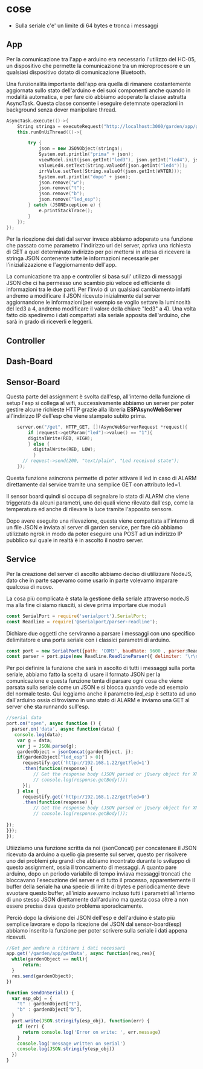 # cose

- Sulla seriale c'e' un limite di 64 bytes e tronca i messaggi

## App
Per la comunicazione tra l'app e arduino era necessario l'utilizzo del HC-05, un dispositivo che permette la comunicazione tra un microprocesore
e un qualsiasi dispositivo dotato di comunicazione Bluetooth.

Una funzionalità importante dell'app era quella di rimanere costantemente aggiornata sullo stato dell'arduino e dei suoi componenti anche quando in 
modalità automatica, e per fare ciò abbiamo adoperato la classe astratta AsyncTask.
Questa classe consente i eseguire detemnate operazioni in background senza dover manipolare thread.

```cpp
AsyncTask.execute(()->{
    String stringa = executeRequest("http://localhost:3000/garden/app/getData", "");
    this.runOnUiThread(()->{

        try {
            json = new JSONObject(stringa);
            System.out.println("prima" + json);
            viewModel.init(json.getInt("led3"), json.getInt("led4"), json.getInt(WATER));valueLed3.setText(String.valueOf(json.getInt("led3")));
            valueLed4.setText(String.valueOf(json.getInt("led4")));
            irrValue.setText(String.valueOf(json.getInt(WATER)));
            System.out.println("dopo" + json);
            json.remove("w");
            json.remove("t");
            json.remove("b");
            json.remove("led_esp");
        } catch (JSONException e) {
            e.printStackTrace();
        }
    });
});
```

Per la ricezione dei dati dal server invece abbiamo adoperato una funzione che passato come parametro l'indirizzo url del server, apriva una richiesta
di GET a quel determinato indirizzo per poi mettersi in attesa di ricevere la stringa JSON contenente tutte le informazioni necessarie per l'inizializzazione 
e l'aggiornamento dell'app.

La comunicazione tra app e controller si basa sull' utilizzo di messaggi JSON che ci ha permesso uno scambio più veloce ed efficiente di informazioni tra
le due parti.
Per l'invio di un qualsiasi cambiamento infatti andremo a modificare il JSON ricevuto inizialmente dal server aggiornandone le informazioni(per esempio 
se voglio settare la luminosità del led3 a 4, andremo modificare il valore della chiave "led3" a 4).
Una volta fatto ciò spediremo i dati compattati alla seriale apposita dell'arduino, che sarà in grado di riceverli e leggerli.

## Controller

## Dash-Board

## Sensor-Board

Questa parte del assignment è svolta dall'esp, all'interno della funzione di setup l'esp si collega al wifi, successivamente abbiamo un server
per poter gestire alcune richieste HTTP grazie alla libreria **ESPAsyncWebServer** all'indirizzo IP dell'esp che viene stampato subito prima.

```cpp
    server.on("/get", HTTP_GET, [](AsyncWebServerRequest *request){
        if (request->getParam("led")->value() == "1"){
        digitalWrite(RED, HIGH);
        } else {
          digitalWrite(RED, LOW);
          }
      // request->send(200, "text/plain", "Led received state");
    });
```

Questa funzione asincrona permette di poter attivare il led in caso di ALARM direttamente dal service tramite una semplice GET con attributo led=1.

Il sensor board quindi si occupa di segnalare lo stato di ALARM che viene triggerato da alcuni parametri, uno dei quali viene rilevato dall'esp, come
la temperatura ed anche di rilevare la luce tramite l'apposito sensore.

Dopo avere eseguito una rilevazione, questa viene compattata all'interno di un file JSON e inviata al server di garden service, per fare ciò abbiamo
utilizzato ngrok in modo da poter eseguire una POST ad un indirizzo IP pubblico sul quale in realtà è in ascolto il nostro server.

## Service

Per la creazione del server di ascolto abbiamo deciso di utilizzare NodeJS, dato che in parte sapevamo come usarlo in parte volevamo imparare qualcosa
di nuovo.

La cosa più complicata è stata la gestione della seriale attraverso nodeJS ma alla fine ci siamo riusciti, si deve prima importare due moduli

```js
const SerialPort = require('serialport').SerialPort;
const Readline = require('@serialport/parser-readline');
```

Dichiare due oggetti che serviranno a parsare i messaggi con uno specifico delimitatore e una porta seriale con i classici parametri di arduino.

```js
const port = new SerialPort({path: 'COM3', baudRate: 9600 , parser:Readline});
const parser = port.pipe(new Readline.ReadlineParser({ delimiter: '\r\n' }))
```

Per poi definire la funzione che sarà in ascolto di tutti i messaggi sulla porta seriale, abbiamo fatto la scelta di usare il formato JSON per la comunicazione e questa funzione tenta di parsare ogni cosa che viene parsata sulla seriale come un JSON e si blocca quando vede ad esempio del
normale testo. Qui leggiamo anche il parametro *led_esp* è settato ad uno dall'arduino ossia ci troviamo in uno stato di ALARM e inviamo una GET
al server che sta runnando sull'esp.

```js
//serial data
port.on("open", async function () {
  parser.on('data', async function(data) {
   console.log(data);
    var g = data;
    var j = JSON.parse(g);
    gardenObject = jsonConcat(gardenObject, j);
    if(gardenObject["led_esp"] > 0){
      requestify.get('http://192.168.1.22/get?led=1')
      .then(function(response) {
          // Get the response body (JSON parsed or jQuery object for XMLs)
          // console.log(response.getBody());
      });
    } else {
      requestify.get('http://192.168.1.22/get?led=0')
      .then(function(response) {
          // Get the response body (JSON parsed or jQuery object for XMLs)
          // console.log(response.getBody());
      
});
}});
});
```

Utiizziamo una funzione scritta da noi (jsonConcat) per concatenare il JSON ricevuto da arduino a quello gia presente sul server, questo per risolvere uno dei problemi piu grandi che abbiamo incontrato durante lo sviluppo di questo assignment, ossia il troncamento di messaggi.
A quanto pare arduino, dopo un periodo variabile di tempo inviava messaggi troncati che bloccavano l'esecuzione del server e di tutto il processo, apparentemente il buffer della seriale ha una specie di limite di bytes e periodicamente deve svuotare questo buffer, all'inizio avevamo incluso tutti i parametri all'interno di uno stesso JSON direttamente dall'arduino ma questa cosa oltre a non essere precisa dava questo problema sporadicamente.

Perciò dopo la divisione dei JSON dell'esp e dell'arduino è stato più semplice lavorare e dopo la ricezione del JSON dal sensor-board(esp) abbiamo inserito la funzione per poter scrivere sulla seriale i dati appena ricevuti.

```js
//Get per andare a ritirare i dati necessari
app.get('/garden/app/getData', async function(req,res){
  while(gardenObject == null){
      return;
  }
  res.send(gardenObject);
})

function sendOnSerial() {
  var esp_obj = {
    "t" : gardenObject["t"],
    "b" : gardenObject["b"],
  }
  port.write(JSON.stringify(esp_obj), function(err) {
    if (err) {
      return console.log('Error on write: ', err.message)
    }
    console.log('message written on serial')
    console.log(JSON.stringify(esp_obj))
  })
}
```
